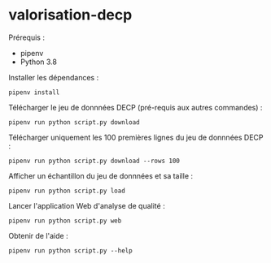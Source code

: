 # valorisation-decp

Prérequis :
* pipenv
* Python 3.8

Installer les dépendances  :
```shell
pipenv install
```

Télécharger le jeu de donnnées DECP (pré-requis aux autres commandes) :
```shell
pipenv run python script.py download
```

Télécharger uniquement les 100 premières lignes du jeu de donnnées DECP :
```shell
pipenv run python script.py download --rows 100
```

Afficher un échantillon du jeu de donnnées et sa taille :
```shell
pipenv run python script.py load
```

Lancer l'application Web d'analyse de qualité :
```shell
pipenv run python script.py web
```

Obtenir de l'aide :
```shell
pipenv run python script.py --help
```